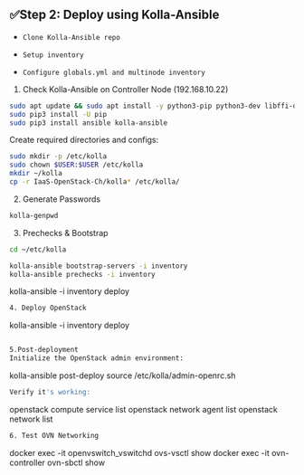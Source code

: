 ## ✅Step 2: Deploy using Kolla-Ansible

- `Clone Kolla-Ansible repo`

- `Setup inventory`

- `Configure globals.yml and multinode inventory`
  
1. Check Kolla-Ansible on Controller Node (192.168.10.22)
```bash
sudo apt update && sudo apt install -y python3-pip python3-dev libffi-dev gcc libssl-dev git
sudo pip3 install -U pip
sudo pip3 install ansible kolla-ansible
```

Create required directories and configs:

```bash
sudo mkdir -p /etc/kolla
sudo chown $USER:$USER /etc/kolla
mkdir ~/kolla
cp -r IaaS-OpenStack-Ch/kolla* /etc/kolla/
```

2.  Generate Passwords
```bash
kolla-genpwd
```

3. Prechecks & Bootstrap
```bash
cd ~/etc/kolla

kolla-ansible bootstrap-servers -i inventory
kolla-ansible prechecks -i inventory
```
kolla-ansible -i inventory deploy
```bash
4. Deploy OpenStack
```
kolla-ansible -i inventory deploy
```bash

5.Post-deployment
Initialize the OpenStack admin environment:
```
kolla-ansible post-deploy
source /etc/kolla/admin-openrc.sh
```bash
Verify it's working:

```
openstack compute service list
openstack network agent list
openstack network list
```bash
6. Test OVN Networking
```
docker exec -it openvswitch_vswitchd ovs-vsctl show
docker exec -it ovn-controller ovn-sbctl show
```bash
